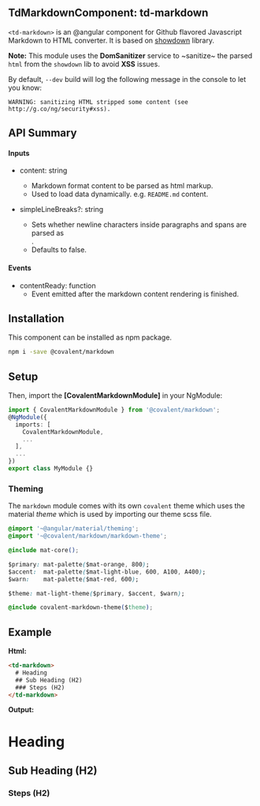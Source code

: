 ## TdMarkdownComponent: td-markdown

`<td-markdown>` is an @angular component for Github flavored Javascript Markdown to HTML converter. It is based on [showdown](https://github.com/showdownjs/showdown/) library.

**Note:** This module uses the **DomSanitizer** service to ~sanitize~ the parsed `html` from the `showdown` lib to avoid **XSS** issues.

By default, `--dev` build will log the following message in the console to let you know:

`WARNING: sanitizing HTML stripped some content (see http://g.co/ng/security#xss).`

## API Summary

#### Inputs

+ content: string
  + Markdown format content to be parsed as html markup.
  + Used to load data dynamically. e.g. `README.md` content.

 + simpleLineBreaks?: string
   + Sets whether newline characters inside paragraphs and spans are parsed as <br/>.
   + Defaults to false.

#### Events

+ contentReady: function
  + Event emitted after the markdown content rendering is finished.


## Installation

This component can be installed as npm package.

```bash
npm i -save @covalent/markdown
```

## Setup

Then, import the **[CovalentMarkdownModule]** in your NgModule:

```typescript
import { CovalentMarkdownModule } from '@covalent/markdown';
@NgModule({
  imports: [
    CovalentMarkdownModule,
    ...
  ],
  ...
})
export class MyModule {}
```

### Theming

The `markdown` module comes with its own `covalent` theme which uses the material *theme* which is used by importing our theme scss file.

```css
@import '~@angular/material/theming';
@import '~@covalent/markdown/markdown-theme';

@include mat-core();

$primary: mat-palette($mat-orange, 800);
$accent:  mat-palette($mat-light-blue, 600, A100, A400);
$warn:    mat-palette($mat-red, 600);

$theme: mat-light-theme($primary, $accent, $warn);

@include covalent-markdown-theme($theme);
```

## Example

**Html:**

```html
<td-markdown>
  # Heading
  ## Sub Heading (H2)
  ### Steps (H2)
</td-markdown>
```

**Output:**

# Heading
## Sub Heading (H2)
### Steps (H2)

